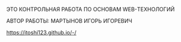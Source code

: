 ЭТО КОНТРОЛЬНАЯ РАБОТА ПО ОСНОВАМ WEB-ТЕХНОЛОГИЙ


АВТОР РАБОТЫ: МАРТЫНОВ ИГОРЬ ИГОРЕВИЧ

https://itoshi123.github.io/-/
